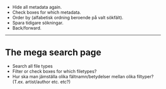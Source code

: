 * Hide all metadata again.
* Check boxes for which metadata.
* Order by (alfabetisk ordning beroende på valt sökfält).
* Spara tidigare sökningar.
* Back/forward.

---
# The mega search page
* Search all file types
* Filter or check boxes for which filetypes?
* Hur ska man jämställa olika fältnamn/betydelser mellan olika filtyper? (T.ex. artist/author etc. etc?)


